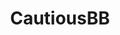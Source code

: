 ---
title: CautiousBB
crosslinks:
- ttcafterloss
- May2018Bumpers
- infertility
- NavyBlazer
- catholicttc
- AugustBumpers2017
- TFABLinePorn
- JulyBumpers2017
- TTC_PCOS
---